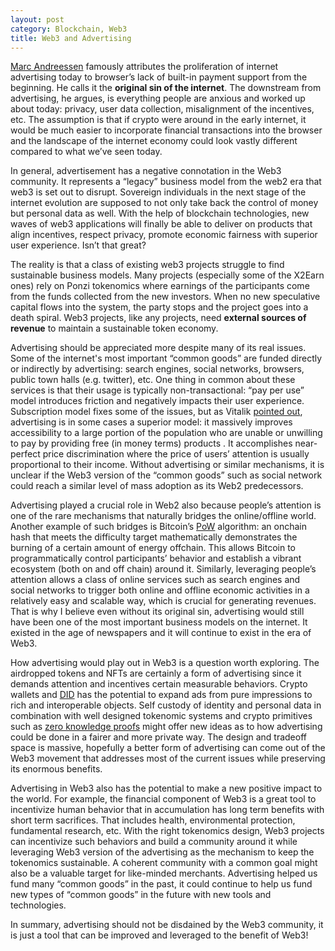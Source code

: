 ```yaml
---
layout: post
category: Blockchain, Web3
title: Web3 and Advertising
---
```


[Marc Andreessen](https://en.wikipedia.org/wiki/Marc_Andreessen)
famously attributes the proliferation of internet advertising today to
browser’s lack of built-in payment support from the beginning. He
calls it the **original sin of the internet**. The downstream from
advertising, he argues, is everything people are anxious and worked up
about today: privacy, user data collection, misalignment of the
incentives, etc. The assumption is that if crypto were around in the
early internet, it would be much easier to incorporate financial
transactions into the browser and the landscape of the internet
economy could look vastly different compared to what we’ve seen today.

In general, advertisement has a negative connotation in the Web3
community. It represents a “legacy” business model from the web2 era
that web3 is set out to disrupt. Sovereign individuals in the next
stage of the internet evolution are supposed to not only take back the
control of money but personal data as well. With the help of
blockchain technologies, new waves of web3 applications will finally
be able to deliver on products that align incentives, respect privacy,
promote economic fairness with superior user experience. Isn’t that
great?

The reality is that a class of existing web3 projects struggle to find
sustainable business models. Many projects (especially some of the
X2Earn ones) rely on Ponzi tokenomics where earnings of the
participants come from the funds collected from the new
investors. When no new speculative capital flows into the system, the
party stops and the project goes into a death spiral. Web3 projects,
like any projects, need **external sources of revenue** to maintain a
sustainable token economy.

Advertising should be appreciated more despite many of its real
issues. Some of the internet's most important “common goods” are
funded directly or indirectly by advertising: search engines, social
networks, browsers, public town halls (e.g. twitter), etc. One thing
in common about these services is that their usage is typically
non-transactional: “pay per use” model introduces friction and
negatively impacts their user experience. Subscription model fixes
some of the issues, but as Vitalik [pointed
out](https://twitter.com/VitalikButerin/status/992068638982238208),
advertising is in some cases a superior model: it massively improves
accessibility to a large portion of the population who are unable or
unwilling to pay by providing free (in money terms) products . It
accomplishes near-perfect price discrimination where the price of
users’ attention is usually proportional to their income. Without
advertising or similar mechanisms, it is unclear if the Web3 version
of the “common goods” such as social network could reach a similar
level of mass adoption as its Web2 predecessors.

Advertising played a crucial role in Web2 also because people’s
attention is one of the rare mechanisms that naturally bridges the
online/offline world. Another example of such bridges is Bitcoin’s
[PoW](https://en.wikipedia.org/wiki/Proof_of_work) algorithm: an
onchain hash that meets the difficulty target mathematically
demonstrates the burning of a certain amount of energy offchain. This
allows Bitcoin to programmatically control participants’ behavior and
establish a vibrant ecosystem (both on and off chain) around
it. Similarly, leveraging people’s attention allows a class of online
services such as search engines and social networks to trigger both
online and offline economic activities in a relatively easy and
scalable way, which is crucial for generating revenues. That is why I
believe even without its original sin, advertising would still have been
one of the most important business models on the internet. It existed
in the age of newspapers and it will continue to exist in the era of
Web3.

How advertising would play out in Web3 is a question worth
exploring. The airdropped tokens and NFTs are certainly a form of
advertising since it demands attention and incentives certain
measurable behaviors. Crypto wallets and
[DID](https://www.w3.org/TR/did-core/) has the potential to expand ads
from pure impressions to rich and interoperable objects. Self custody
of identity and personal data in combination with well designed
tokenomic systems and crypto primitives such as [zero knowledge
proofs](https://en.wikipedia.org/wiki/Zero-knowledge_proof) might
offer new ideas as to how advertising could be done in a fairer and
more private way. The design and tradeoff space is massive, hopefully
a better form of advertising can come out of the Web3 movement that
addresses most of the current issues while preserving its enormous
benefits.

Advertising in Web3 also has the potential to make a new positive
impact to the world. For example, the financial component of Web3 is a
great tool to incentivize human behavior that in accumulation has long
term benefits with short term sacrifices. That includes health,
environmental protection, fundamental research, etc. With the right
tokenomics design, Web3 projects can incentivize such behaviors and
build a community around it while leveraging Web3 version of the
advertising as the mechanism to keep the tokenomics sustainable. A
coherent community with a common goal might also be a valuable target
for like-minded merchants. Advertising helped us fund many “common
goods” in the past, it could continue to help us fund new types of
“common goods” in the future with new tools and technologies.

In summary, advertising should not be disdained by the Web3 community,
it is just a tool that can be improved and leveraged to the benefit of
Web3!
